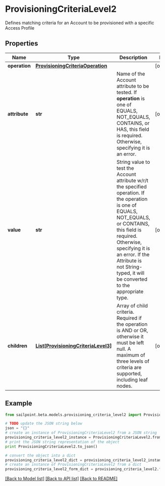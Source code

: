 # ProvisioningCriteriaLevel2

Defines matching criteria for an Account to be provisioned with a specific Access Profile

## Properties
Name | Type | Description | Notes
------------ | ------------- | ------------- | -------------
**operation** | [**ProvisioningCriteriaOperation**](ProvisioningCriteriaOperation.md) |  | [optional] 
**attribute** | **str** | Name of the Account attribute to be tested. If **operation** is one of EQUALS, NOT_EQUALS, CONTAINS, or HAS, this field is required. Otherwise, specifying it is an error. | [optional] 
**value** | **str** | String value to test the Account attribute w/r/t the specified operation. If the operation is one of EQUALS, NOT_EQUALS, or CONTAINS, this field is required. Otherwise, specifying it is an error. If the Attribute is not String-typed, it will be converted to the appropriate type. | [optional] 
**children** | [**List[ProvisioningCriteriaLevel3]**](ProvisioningCriteriaLevel3.md) | Array of child criteria. Required if the operation is AND or OR, otherwise it must be left null. A maximum of three levels of criteria are supported, including leaf nodes. | [optional] 

## Example

```python
from sailpoint.beta.models.provisioning_criteria_level2 import ProvisioningCriteriaLevel2

# TODO update the JSON string below
json = "{}"
# create an instance of ProvisioningCriteriaLevel2 from a JSON string
provisioning_criteria_level2_instance = ProvisioningCriteriaLevel2.from_json(json)
# print the JSON string representation of the object
print ProvisioningCriteriaLevel2.to_json()

# convert the object into a dict
provisioning_criteria_level2_dict = provisioning_criteria_level2_instance.to_dict()
# create an instance of ProvisioningCriteriaLevel2 from a dict
provisioning_criteria_level2_form_dict = provisioning_criteria_level2.from_dict(provisioning_criteria_level2_dict)
```
[[Back to Model list]](../README.md#documentation-for-models) [[Back to API list]](../README.md#documentation-for-api-endpoints) [[Back to README]](../README.md)


